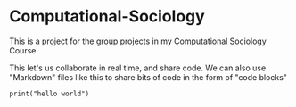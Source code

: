 # Computational-Sociology
This is a project for the group projects in my Computational Sociology Course.

This let's us collaborate in real time, and share code. We can also use "Markdown" files like this to
share bits of code in the form of "code blocks"

```{r}
print("hello world")
```

